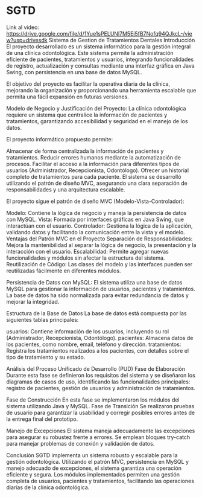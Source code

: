 # SGTD
Link al video: https://drive.google.com/file/d/1Yue1sPELUNl7M5Ei5fB7Nofq94QJkcL-/view?usp=drivesdk
 Sistema de Gestion de Tratamientos Dentales
Introducción
El proyecto desarrollado es un sistema informático para la gestión integral de una clínica odontológica. Este sistema permite la administración eficiente de pacientes, tratamientos y usuarios, integrando funcionalidades de registro, actualización y consultas mediante una interfaz gráfica en Java Swing, con persistencia en una base de datos MySQL.

El objetivo del proyecto es facilitar la operativa diaria de la clínica, mejorando la organización y proporcionando una herramienta escalable que permita una fácil expansión en futuras versiones.

Modelo de Negocio y Justificación del Proyecto:
La clínica odontológica requiere un sistema que centralice la información de pacientes y tratamientos, garantizando accesibilidad y seguridad en el manejo de los datos. 

El proyecto informático propuesto permite:

Almacenar de forma centralizada la información de pacientes y tratamientos.
Reducir errores humanos mediante la automatización de procesos.
Facilitar el acceso a la información para diferentes tipos de usuarios (Administrador, Recepcionista, Odontólogo).
Ofrecer un historial completo de tratamientos para cada paciente.
El sistema se desarrolló utilizando el patrón de diseño MVC, asegurando una clara separación de responsabilidades y una arquitectura escalable.

El proyecto sigue el patrón de diseño MVC (Modelo-Vista-Controlador):

Modelo: Contiene la lógica de negocio y maneja la persistencia de datos con MySQL.
Vista: Formada por interfaces gráficas en Java Swing, que interactúan con el usuario.
Controlador: Gestiona la lógica de la aplicación, validando datos y facilitando la comunicación entre la vista y el modelo.
Ventajas del Patrón MVC en el Proyecto
Separación de Responsabilidades: Mejora la mantenibilidad al separar la lógica de negocio, la presentación y la interacción con el usuario.
Escalabilidad: Permite agregar nuevas funcionalidades y módulos sin afectar la estructura del sistema.
Reutilización de Código: Las clases del modelo y las interfaces pueden ser reutilizadas fácilmente en diferentes módulos.

Persistencia de Datos con MySQL:
El sistema utiliza una base de datos MySQL para gestionar la información de usuarios, pacientes y tratamientos. La base de datos ha sido normalizada para evitar redundancia de datos y mejorar la integridad.

Estructura de la Base de Datos
La base de datos está compuesta por las siguientes tablas principales:

usuarios: Contiene información de los usuarios, incluyendo su rol (Administrador, Recepcionista, Odontólogo).
pacientes: Almacena datos de los pacientes, como nombre, email, teléfono y dirección.
tratamientos: Registra los tratamientos realizados a los pacientes, con detalles sobre el tipo de tratamiento y su estado.


Análisis del Proceso Unificado de Desarrollo (PUD)
Fase de Elaboración
Durante esta fase se definieron los requisitos del sistema y se diseñaron los diagramas de casos de uso, identificando las funcionalidades principales: registro de pacientes, gestión de usuarios y administración de tratamientos.

Fase de Construcción
En esta fase se implementaron los módulos del sistema utilizando Java y MySQL. 
Fase de Transición
Se realizaron pruebas de usuario para garantizar la usabilidad y corregir posibles errores antes de la entrega final del prototipo.

Manejo de Excepciones
El sistema maneja adecuadamente las excepciones para asegurar su robustez frente a errores. Se emplean bloques try-catch para manejar problemas de conexión y validación de datos.


Conclusión
SGTD implementa un sistema robusto y escalable para la gestión odontológica. Utilizando el patrón MVC, persistencia en MySQL y manejo adecuado de excepciones, el sistema garantiza una operación eficiente y segura. Los módulos implementados permiten una gestión completa de usuarios, pacientes y tratamientos, facilitando las operaciones diarias de la clínica odontológica.



